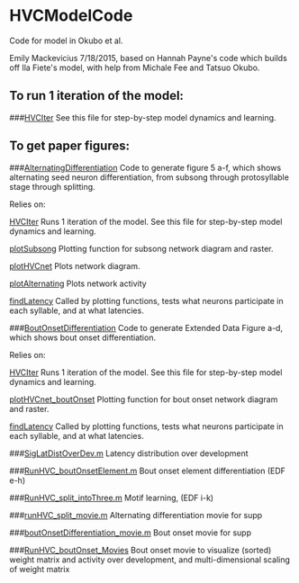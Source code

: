 # HVCModelCode
Code for model in Okubo et al.

Emily Mackevicius 7/18/2015, based on Hannah Payne's code which builds off Ila Fiete's model, with help from Michale Fee and Tatsuo Okubo. 

## To run 1 iteration of the model:
###[HVCIter](https://github.com/emackev/HVCModelCode/blob/master/HVCIter.m)
See this file for step-by-step model dynamics and learning.

## To get paper figures:
###[AlternatingDifferentiation](https://github.com/emackev/HVCModelCode/blob/master/AlternatingDifferentiation.m)
Code to generate figure 5 a-f, which shows alternating seed neuron differentiation, from subsong through protosyllable stage through splitting.

Relies on: 

[HVCIter](https://github.com/emackev/HVCModelCode/blob/master/HVCIter.m)
Runs 1 iteration of the model.  See this file for step-by-step model dynamics and learning.

[plotSubsong](https://github.com/emackev/HVCModelCode/blob/master/plotSubsong.m)
Plotting function for subsong network diagram and raster.

[plotHVCnet](https://github.com/emackev/HVCModelCode/blob/master/plotHVCnet.m)
Plots network diagram.

[plotAlternating](https://github.com/emackev/HVCModelCode/blob/master/plotAlternating.m)
Plots network activity

[findLatency](https://github.com/emackev/HVCModelCode/blob/master/findLatency.m)
Called by plotting functions, tests what neurons participate in each syllable, and at what latencies.

###[BoutOnsetDifferentiation](https://github.com/emackev/HVCModelCode/blob/master/BoutOnsetDifferentiation.m)
Code to generate Extended Data Figure a-d, which shows bout onset differentiation.

Relies on: 

[HVCIter](https://github.com/emackev/HVCModelCode/blob/master/HVCIter.m)
Runs 1 iteration of the model.  See this file for step-by-step model dynamics and learning.

[plotHVCnet_boutOnset](https://github.com/emackev/HVCModelCode/blob/master/plotHVCnet_boutOnset.m)
Plotting function for bout onset network diagram and raster.
  
[findLatency](https://github.com/emackev/HVCModelCode/blob/master/findLatency.m)
Called by plotting functions, tests what neurons participate in each syllable, and at what latencies.

###[SigLatDistOverDev.m](https://github.com/emackev/HVCModelCode/blob/master/SigLatDistOverDev.m)
Latency distribution over development

###[RunHVC_boutOnsetElement.m](https://github.com/emackev/HVCModelCode/blob/master/RunHVC_boutOnsetElement.m)
Bout onset element differentiation (EDF e-h)

###[RunHVC_split_intoThree.m](https://github.com/emackev/HVCModelCode/blob/master/RunHVC_split_intoThree.m)
Motif learning, (EDF i-k)

###[runHVC_split_movie.m](https://github.com/emackev/HVCModelCode/blob/master/runHVC_split_movie.m)
Alternating differentiation movie for supp

###[boutOnsetDifferentiation_movie.m](https://github.com/emackev/HVCModelCode/blob/master/boutOnsetDifferentiation_movie.m)
Bout onset movie for supp

###[RunHVC_boutOnset_Movies](https://github.com/emackev/HVCModelCode/blob/master/RunHVC_boutOnset_Movies.m)
Bout onset movie to visualize (sorted) weight matrix and activity over development, and multi-dimensional scaling of weight matrix
